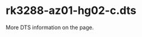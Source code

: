 # rk3288-az01-hg02-c.dts

More DTS information on the [](Linux-DTSs.md) page.

<code-block src="dts/rk3288-az01-hg02-c.dts" />
